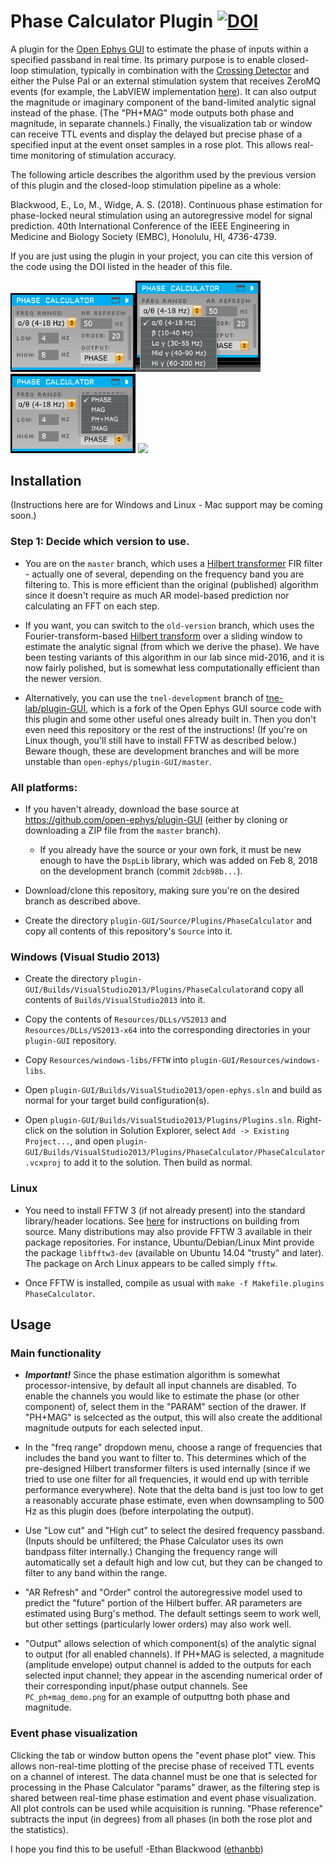 # Phase Calculator Plugin [![DOI](https://zenodo.org/badge/134900173.svg)](https://zenodo.org/badge/latestdoi/134900173)

A plugin for the [Open Ephys GUI](https://github.com/open-ephys/plugin-GUI) to estimate the phase of inputs within a specified passband in real time. Its primary purpose is to enable closed-loop stimulation, typically in combination with the [Crossing Detector](https://github.com/tne-lab/crossing-detector) and either the Pulse Pal or an external stimulation system that receives ZeroMQ events (for example, the LabVIEW implementation [here](https://github.com/tne-lab/closed-loop-stim)). It can also output the magnitude or imaginary component of the band-limited analytic signal instead of the phase. (The "PH+MAG" mode outputs both phase and magnitude, in separate channels.) Finally, the visualization tab or window can receive TTL events and display the delayed but precise phase of a specified input at the event onset samples in a rose plot. This allows real-time monitoring of stimulation accuracy.

The following article describes the algorithm used by the previous version of this plugin and the closed-loop stimulation pipeline as a whole:

Blackwood, E., Lo, M., Widge, A. S. (2018). Continuous phase estimation for phase-locked neural stimulation using an autoregressive model for signal prediction. 40th International Conference of the IEEE Engineering in Medicine and Biology Society (EMBC), Honolulu, HI, 4736-4739.

If you are just using the plugin in your project, you can cite this version of the code using the DOI listed in the header of this file.

<img src="ht_pc.png" width="200" /><img src="ht_pc_menu1.png" width="200"/><img src="ht_pc_menu2.png" width="200"/>
<img src="PC_vis.png" width="350" />

## Installation

(Instructions here are for Windows and Linux - Mac support may be coming soon.)

### Step 1: Decide which version to use.

* You are on the `master` branch, which uses a [Hilbert transformer](https://www.intechopen.com/books/matlab-a-fundamental-tool-for-scientific-computing-and-engineering-applications-volume-1/digital-fir-hilbert-transformers-fundamentals-and-efficient-design-methods) FIR filter - actually one of several, depending on the frequency band you are filtering to. This is more efficient than the original (published) algorithm since it doesn't require as much AR model-based prediction nor calculating an FFT on each step.

* If you want, you can switch to the `old-version` branch, which uses the Fourier-transform-based [Hilbert transform](https://en.wikipedia.org/wiki/Hilbert_transform) over a sliding window to estimate the analytic signal (from which we derive the phase). We have been testing variants of this algorithm in our lab since mid-2016, and it is now fairly polished, but is somewhat less computationally efficient than the newer version.

* Alternatively, you can use the `tnel-development` branch of [tne-lab/plugin-GUI](https://github.com/tne-lab/plugin-GUI/tree/tnel-development), which is a fork of the Open Ephys GUI source code with this plugin and some other useful ones already built in. Then you don't even need this repository or the rest of the instructions! (If you're on Linux though, you'll still have to install FFTW as described below.) Beware though, these are development branches and will be more unstable than `open-ephys/plugin-GUI/master`.

### All platforms:

* If you haven't already, download the base source at https://github.com/open-ephys/plugin-GUI (either by cloning or downloading a ZIP file from the `master` branch).

  * If you already have the source or your own fork, it must be new enough to have the `DspLib` library, which was added on Feb 8, 2018 on the development branch (commit `2dcb98b...`).


* Download/clone this repository, making sure you're on the desired branch as described above.

* Create the directory `plugin-GUI/Source/Plugins/PhaseCalculator` and copy all contents of this repository's `Source` into it.

### Windows (Visual Studio 2013)

* Create the directory `plugin-GUI/Builds/VisualStudio2013/Plugins/PhaseCalculator`and copy all contents of `Builds/VisualStudio2013` into it.

* Copy the contents of `Resources/DLLs/VS2013` and `Resources/DLLs/VS2013-x64` into the corresponding directories in your `plugin-GUI` repository.

* Copy `Resources/windows-libs/FFTW` into `plugin-GUI/Resources/windows-libs`.

* Open `plugin-GUI/Builds/VisualStudio2013/open-ephys.sln` and build as normal for your target build configuration(s).

* Open `plugin-GUI/Builds/VisualStudio2013/Plugins/Plugins.sln`. Right-click on the solution in Solution Explorer, select `Add -> Existing Project...`, and open `plugin-GUI/Builds/VisualStudio2013/Plugins/PhaseCalculator/PhaseCalculator.vcxproj` to add it to the solution. Then build as normal.

### Linux

* You need to install FFTW 3 (if not already present) into the standard library/header locations. See [here](http://www.fftw.org/download.html) for instructions on building from source. Many distributions may also provide FFTW 3 available in their package repositories. For instance, Ubuntu/Debian/Linux Mint provide the package `libfftw3-dev` (available on Ubuntu 14.04 "trusty" and later). The package on Arch Linux appears to be called simply `fftw`.

* Once FFTW is installed, compile as usual with `make -f Makefile.plugins PhaseCalculator`.

## Usage

### Main functionality

* ***Important!*** Since the phase estimation algorithm is somewhat processor-intensive, by default all input channels are disabled. To enable the channels you would like to estimate the phase (or other component) of, select them in the "PARAM" section of the drawer. If "PH+MAG" is selcected as the output, this will also create the additional magnitude outputs for each selected input.

* In the "freq range" dropdown menu, choose a range of frequencies that includes the band you want to filter to. This determines which of the pre-designed Hilbert transformer filters is used internally (since if we tried to use one filter for all frequencies, it would end up with terrible performance everywhere). Note that the delta band is just too low to get a reasonably accurate phase estimate, even when downsampling to 500 Hz as this plugin does (before interpolating the output).

* Use "Low cut" and "High cut" to select the desired frequency passband. (Inputs should be unfiltered; the Phase Calculator uses its own bandpass filter internally.) Changing the frequency range will automatically set a default high and low cut, but they can be changed to filter to any band within the range.

* "AR Refresh" and "Order" control the autoregressive model used to predict the "future" portion of the Hilbert buffer. AR parameters are estimated using Burg's method. The default settings seem to work well, but other settings (particularly lower orders) may also work well.

* "Output" allows selection of which component(s) of the analytic signal to output (for all enabled channels). If PH+MAG is selected, a magnitude (amplitude envelope) output channel is added to the outputs for each selected input channel; they appear in the ascending numerical order of their corresponding input/phase output channels. See `PC_ph+mag_demo.png` for an example of outputtng both phase and magnitude.

### Event phase visualization

Clicking the tab or window button opens the "event phase plot" view. This allows non-real-time plotting of the precise phase of received TTL events on a channel of interest. The data channel must be one that is selected for processing in the Phase Calculator "params" drawer, as the filtering step is shared between real-time phase estimation and event phase visualization. All plot controls can be used while acquisition is running. "Phase reference" subtracts the input (in degrees) from all phases (in both the rose plot and the statistics).

I hope you find this to be useful!
-Ethan Blackwood ([ethanbb](https://github.com/ethanbb))
